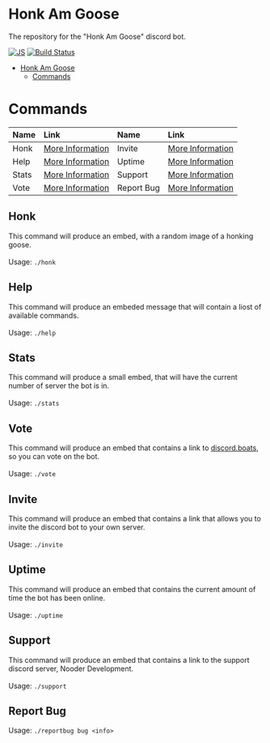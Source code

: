 # Honk Am Goose
The repository for the "Honk Am Goose" discord bot.

[![JS](https://img.shields.io/badge/node.js%20-%2343853D.svg?&style=for-the-badge&logo=node.js&logoColor=white)](https://en.wikipedia.org/wiki/JavaScript) [![Build Status](https://img.shields.io/badge/build-passing-%2343853D?style=for-the-badge&logo=node.js)](https://github.com/Mxmnt/BloxNetworkBot) 


- [Honk Am Goose](#honk-am-goose)
  - [Commands](#commands)

# Commands

Name|Link|Name|Link
:---|:---|:---|:---
Honk|[More Information](#honk)|Invite|[More Information](#invite)
Help|[More Information](#help)|Uptime|[More Information](#uptime)
Stats|[More Information](#stats)|Support|[More Information](#support)
Vote|[More Information](#vote)|Report Bug|[More Information](#report-bug)



## Honk
This command will produce an embed, with a random image of a honking goose.<br/><br/>
Usage: `./honk`
## Help
This command will produce an embeded message that will contain a liost of available commands.<br/><br/>
Usage: `./help`
## Stats
This command will produce a small embed, that will have the current number of server the bot is in.<br/><br/>
Usage: `./stats`
## Vote
This command will produce an embed that contains a link to [discord.boats](https://discord.boats/), so you can vote on the bot.<br/><br/>
Usage: `./vote`
## Invite
This command will produce an embed that contains a link that allows you to invite the discord bot to your own server.<br/><br/>
Usage: `./invite`
## Uptime
This command will produce an embed that contains the current amount of time the bot has been online.<br/><br/>
Usage: `./uptime`
## Support
This command will produce an embed that contains a link to the support discord server, Nooder Development.<br/><br/>
Usage: `./support`
## Report Bug
Usage: `./reportbug bug <info>`
